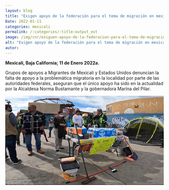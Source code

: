 ```yaml
---
layout: blog
title: "Exigen apoyo de la federación para el tema de migración en mexicali"
Date: 2022-01-11
categories: mexicali
permalink: /:categories/:title:output_ext
image: /img/cnr/exiguen-apoyo-de-la-federacion-para-el-tema-de-migracion.png
alt: "Exigen apoyo de la federación para el tema de migración en mexicali"
autor:
---
```


**Mexicali, Baja California; 11 de Enero 2022a.** 

Grupos de apoyos a Migrantes de Mexicali y Estados Unidos denuncian la falta de apoyo a la problemática migratoria en la localidad por parte de las autoridades federales, aseguran que el único apoyo ha sido en la actualidad por la Alcaldesa Norma Bustamante y la gobernadora Marína del Pilar.

<div id="carouselExampleSlidesOnly" class="carousel slide" data-ride="carousel">
  <div class="carousel-inner">
    <div class="carousel-item active">
       <img class="d-block w-100" src="/img/cnr/exiguen-apoyo-de-la-federacion-para-el-tema-de-migracion.png" loading="lazy"  alt="Exigen apoyo de la federación para el tema de migración en mexicali">
    </div>
  </div>
</div>